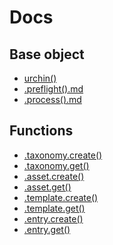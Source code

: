 # Docs

## Base object
* [urchin()](./docs/urchin().md)
* [.preflight().md](/docs/preflight().md)
* [.process().md](/docs/process().md)

## Functions
* [.taxonomy.create()](./docs/taxonomy.create().md)
* [.taxonomy.get()](./docs/taxonomy.get().md)
* [.asset.create()](./docs/asset.create().md)
* [.asset.get()](./docs/asset.get().md)
* [.template.create()](./docs/template.create().md)
* [.template.get()](./docs/template.get().md)
* [.entry.create()](./docs/entry.create().md)
* [.entry.get()](./docs/entry.get().md)

